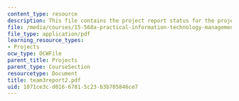 ```yaml
---
content_type: resource
description: This file contains the project report status for the project 'MIT Portal'.
file: /media/courses/15-568a-practical-information-technology-management-spring-2005/1071ce3cd01667815c23b3b705846ce7_team3report2.pdf
file_type: application/pdf
learning_resource_types:
- Projects
ocw_type: OCWFile
parent_title: Projects
parent_type: CourseSection
resourcetype: Document
title: team3report2.pdf
uid: 1071ce3c-d016-6781-5c23-b3b705846ce7
---
```


